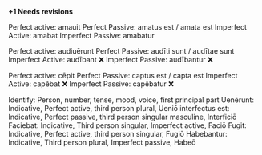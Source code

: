 **+1 Needs revisions**

Perfect active: amauit 
Perfect Passive: amatus est / amata est 
Imperfect Active: amabat 
Imperfect Passive: amabatur 

Perfect active: audiuērunt 
Perfect Passive: audīti sunt / audītae sunt 
Imperfect Active: audībant  ❌
Imperfect Passive: audībantur  ❌

Perfect active: cēpit 
Perfect Passive: captus est / capta est 
Imperfect Active: capĕbat  ❌
Imperfect Passive: capĕbatur  ❌

Identify: Person, number, tense, mood, voice, first principal part 
  Uenērunt: Indicative, Perfect active, third person plural, Ueniō
  interfectus est: Indicative, Perfect passive, third person singular masculine, Interficiō 
  Faciebat: Indicative, Third person singular, Imperfect active, Faciō
  Fugit: Indicative, Perfect active, third person singular, Fugiō 
  Habebantur: Indicative, Third person plural, Imperfect passive, Habeō 
